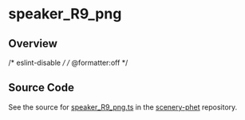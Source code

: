 # speaker_R9_png

## Overview

/* eslint-disable */
/* @formatter:off */



## Source Code

See the source for [speaker_R9_png.ts](https://github.com/phetsims/scenery-phet/blob/main/images/speaker/speaker_R9_png.ts) in the [scenery-phet](https://github.com/phetsims/scenery-phet) repository.

